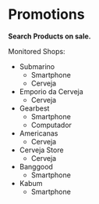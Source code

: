# Promotions
**Search Products on sale.**

Monitored Shops: 

 - Submarino
	 - Smartphone
	 - Cerveja
 - Emporio da Cerveja
	 - Cerveja
 - Gearbest
	 - Smartphone
	 - Computador
 - Americanas
	 - Cerveja
 - Cerveja Store
	 - Cerveja
 - Banggood
	 - Smartphone
 - Kabum
	 - Smartphone
